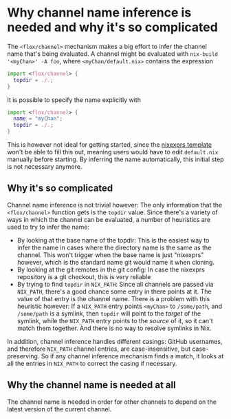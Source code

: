 # Why channel name inference is needed and why it's so complicated

The `<flox/channel>` mechanism makes a big effort to infer the channel name that's being evaluated. A channel might be evaluated with `nix-build '<myChan>' -A foo`, where `<myChan/default.nix>` contains the expression
```nix
import <flox/channel> {
  topdir = ./.;
}
```

It is possible to specify the name explicitly with
```nix
import <flox/channel> {
  name = "myChan";
  topdir = ./.;
}
```

This is however not ideal for getting started, since the [nixexprs template](https://github.com/flox/nixexprs-template) won't be able to fill this out, meaning users would have to edit `default.nix` manually before starting. By inferring the name automatically, this initial step is not necessary anymore.

## Why it's so complicated

Channel name inference is not trivial however: The only information that the `<flox/channel>` function gets is the `topdir` value. Since there's a variety of ways in which the channel can be evaluated, a number of heuristics are used to try to infer the name:
- By looking at the base name of the topdir: This is the easiest way to infer the name in cases where the directory name is the same as the channel. This won't trigger when the base name is just "nixexprs" however, which is the standard name git would name it when cloning.
- By looking at the git remotes in the git config: In case the nixexprs repository is a git checkout, this is very reliable
- By trying to find `topdir` in `NIX_PATH`: Since all channels are passed via `NIX_PATH`, there's a good chance some entry in there points at it. The value of that entry is the channel name. There is a problem with this heuristic however: If a `NIX_PATH` entry points `<myChan>` to `/some/path`, and `/some/path` is a symlink, then `topdir` will point to the _target_ of the symlink, while the `NIX_PATH` entry points to the _source_ of it, so it can't match them together. And there is no way to resolve symlinks in Nix.

In addition, channel inference handles different casings: GitHub usernames, and therefore `NIX_PATH` channel entries, are case-insensitive, but case-preserving. So if any channel inference mechanism finds a match, it looks at all the entries in `NIX_PATH` to correct the casing if necessary.

## Why the channel name is needed at all

The channel name is needed in order for other channels to depend on the latest version of the current channel.


